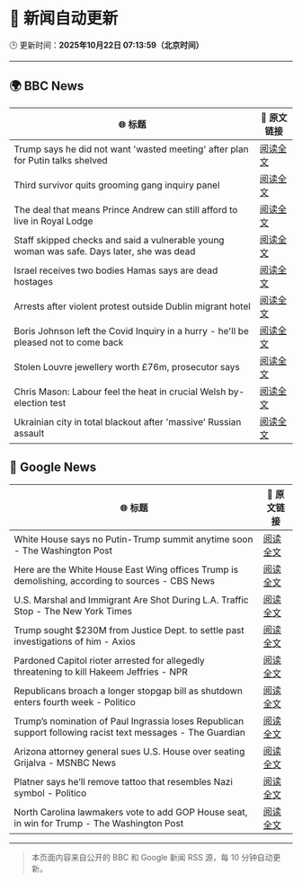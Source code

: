 # 🧠 新闻自动更新

🕒 更新时间：**2025年10月22日 07:13:59（北京时间）**

---

## 🌍 BBC News

| 🌐 标题 | 🔗 原文链接 |
|--------|-------------|
| Trump says he did not want 'wasted meeting' after plan for Putin talks shelved | [阅读全文](https://www.bbc.com/news/articles/c4gjp73gp41o?at_medium=RSS&at_campaign=rss) |
| Third survivor quits grooming gang inquiry panel | [阅读全文](https://www.bbc.com/news/articles/cwykd173l3vo?at_medium=RSS&at_campaign=rss) |
| The deal that means Prince Andrew can still afford to live in Royal Lodge | [阅读全文](https://www.bbc.com/news/articles/cgmx1gxv1e7o?at_medium=RSS&at_campaign=rss) |
| Staff skipped checks and said a vulnerable young woman was safe. Days later, she was dead | [阅读全文](https://www.bbc.com/news/articles/cz91e1e23wzo?at_medium=RSS&at_campaign=rss) |
| Israel receives two bodies Hamas says are dead hostages | [阅读全文](https://www.bbc.com/news/articles/cd675jygwp1o?at_medium=RSS&at_campaign=rss) |
| Arrests after violent protest outside Dublin migrant hotel | [阅读全文](https://www.bbc.com/news/articles/c629zg8v8jpo?at_medium=RSS&at_campaign=rss) |
| Boris Johnson left the Covid Inquiry in a hurry - he'll be pleased not to come back | [阅读全文](https://www.bbc.com/news/articles/cj6nennz0nyo?at_medium=RSS&at_campaign=rss) |
| Stolen Louvre jewellery worth £76m, prosecutor says | [阅读全文](https://www.bbc.com/news/articles/cj9722wlmj7o?at_medium=RSS&at_campaign=rss) |
| Chris Mason: Labour feel the heat in crucial Welsh by-election test | [阅读全文](https://www.bbc.com/news/articles/cy4pv88717po?at_medium=RSS&at_campaign=rss) |
| Ukrainian city in total blackout after 'massive' Russian assault | [阅读全文](https://www.bbc.com/news/articles/cn8vrxjdd5go?at_medium=RSS&at_campaign=rss) |

## 📰 Google News

| 🌐 标题 | 🔗 原文链接 |
|--------|-------------|
| White House says no Putin-Trump summit anytime soon - The Washington Post | [阅读全文](https://news.google.com/rss/articles/CBMilgFBVV95cUxOd2VuSFAxdTM4TEs0TkozRExFeklEeVh0VkJDVkswcTJzN0lIQVlLMjNWeHhKTTBvWFB4em0tZUlmcU9KcFRlamRSWE5paWpxNXdacGxGckFsNTZwQjF4T0lQcXFJd05SZXhqaWM1ZU9qNzNWMjJsNElVWWVGWWpJMVN4TTc4aTdoc1p6REFKeVducW1ZNnc?oc=5) |
| Here are the White House East Wing offices Trump is demolishing, according to sources - CBS News | [阅读全文](https://news.google.com/rss/articles/CBMifEFVX3lxTE1zLUZaTjQyR0xJYU5teHVDb2pEd1pQQVdQZWdMZEtDN3c1ZWczek1OdVR6RU9PYzhZNFlWbDFISG9yXzVORzI1aGNOY0pEejA1bmdUT0tna0FIX212RTRwVlBRbjI3UGZYOUFlWnlpNjEwQ0FPQ2xURU9TdHDSAYIBQVVfeXFMTm84WU1fS1BGbVZlLUVpeTZkS1pNSEd0MFRrTWpkYnRuTm1Ja0p6MllHdmtqUmRpTXhSVWhSWklucDh4RjJEei1aU3lrSXp4NWFwc0p6OXJ1UnJBM1EwTElDRmhkMTFmUUM4cVQ4VnFDUS1UUG1YMGZ1TW1xOVBaVnpoZw?oc=5) |
| U.S. Marshal and Immigrant Are Shot During L.A. Traffic Stop - The New York Times | [阅读全文](https://news.google.com/rss/articles/CBMijAFBVV95cUxQVk9PeW5ZLUtLU2lfbjFQQVFRVXJWeThsaGJENlN1eWczSmV6ZWxLU3dmYmtrdGFlbjkyUFREaUltSzF4Rm8tLTdhNkpwRnF2blFic3FrRjRGUi1naGRSQVVZcEFPSzl5dGw0M21mOE5oNzBpUGhZTEJ5emtKTDJ2QTk0cTUtU0o0aHRSdg?oc=5) |
| Trump sought $230M from Justice Dept. to settle past investigations of him - Axios | [阅读全文](https://news.google.com/rss/articles/CBMihwFBVV95cUxPMkoxMHpUU0UzVnlxV3VnU2dlZVFhNV85TWhudVNKV3Q4TmNBVWt6S2ZKVldMVmFoRnQ4QV9JY0RuZXo2QzhsejYxTEFka3M2dWZvRHJUbnNleUlDTEs0WlNLSWUxdDVKNS1xWUNOY285QVlXNDlrRXEzZjFkaF8wRnRoTW4xNWc?oc=5) |
| Pardoned Capitol rioter arrested for allegedly threatening to kill Hakeem Jeffries - NPR | [阅读全文](https://news.google.com/rss/articles/CBMikgFBVV95cUxQSGZodU9BMHV4c0R1dlVONkRvdU0xaFJuR2tYbnplUEtrcjhBTE0wVjAxWENOOXNuTEtEc0NoTXgydVh2eFVHMU9BNXJGWjJkNEdOeVRsRktZS3dEbUJScHBTTVhTY1VhdmM3VVQ5VUdVY3N0Tk9QUElMazdJQlNYQktGaXBWYTg1Sm9UVjFBRWxXZw?oc=5) |
| Republicans broach a longer stopgap bill as shutdown enters fourth week - Politico | [阅读全文](https://news.google.com/rss/articles/CBMiiAFBVV95cUxPVjVaa1hiY2k3NkdMWEE4dEdXLUo1dTlOeTZvUHp4dnVnQVVzZXlCM082dWR0NnNuN2dHS3h5VnRyUDkzSHB1X1RHYjJxaDlaNDN5V3Q4Wngzc0dJVkp0eXNObi1oVnZzRWFBd2hJU2tMSzZ2NXNxTFhFVHdMX2VKMGpkUmRSWXkt?oc=5) |
| Trump’s nomination of Paul Ingrassia loses Republican support following racist text messages - The Guardian | [阅读全文](https://news.google.com/rss/articles/CBMilwFBVV95cUxNTHB3WFJXVFl6eUhIMExndlY0d1VPVF9CdXdLVXRaNmVhbE5XQ05jMm5CTkpWZEtsdmdmN2FaZ1M3NlF2UUN3bVdrSnJFSURKeFd3cHU3Ul9hVGVSWm9VdnhPbW5XV1VMMFRyMUp5MGlYc1U3cDh4ZW1BdGc4NWNzUWJHUVY4X3ZJb1l4SHVYU09FOWRPdnVV?oc=5) |
| Arizona attorney general sues U.S. House over seating Grijalva - MSNBC News | [阅读全文](https://news.google.com/rss/articles/CBMiqwFBVV95cUxOR0EyTEZwejVJT29NcnJ6ZzFtbHlpWEJLeHV1YmZiNmZjRlRJcXVPTktjWS1ublRvTlpKWDNqLTZwY1V5OUhIZTB1S2NiVzZhZGJ3eXlBUmpPU092Q0ZIMWtyb2EwRy01cWl1eGtEUUVzUU01WkhQbFkyekJFWUFNUF9Wcl9NVGp5eDNCT0V2VFo3R0NDdDB0TGdseVJLSGhHdmFCNmFlU3FWbWPSAXNBVV95cUxNS1hrUVlpRFNDdnNmZ0o1cHl4djlGVHBDd0hJOTJpVGN3RUZjMHd6bnQ5bVZlMllDa085MVF1OXV0Z0w1LXpZcmluaHVDTWRnMFlJdXlLY3YzQlB4R3BtTGxrRlJBMzd1cmMtWHRFcXBNUWVJ?oc=5) |
| Platner says he’ll remove tattoo that resembles Nazi symbol - Politico | [阅读全文](https://news.google.com/rss/articles/CBMiggFBVV95cUxQM25EM0ZhZHNFTE9GTm1OZWw0a0xYWkZkOFhBT2swWHBQOUplUFF1OEc2c2gzMDlvaGtXeXFWQ3lzYmsxeXJsVEdTei1KM0tNT0R3ZzlodFBGeHZ1RV9hVGVEdmhiVTZrU3B5UDdwaUxsaVBQZXAwRzI5WEVaSmpJcFdB?oc=5) |
| North Carolina lawmakers vote to add GOP House seat, in win for Trump - The Washington Post | [阅读全文](https://news.google.com/rss/articles/CBMilgFBVV95cUxQMFhEZl8yWGxVVmtTNW9LUi1nN2lNRVE1a2c0Q0xsRXpTZTVLTWwxdXk5T0hqMTNFdVBCWDM2UTFYcXlZdTdySXFLdkdhck9YUjlyYkx3eWhmaGhBSk45by1jTlNQbDNLMmYyOE5faTZ6eWRra1dCcnFBdmdmc3h0YVhkTGM4M0k0SmVwUXd4MHAzbEppenc?oc=5) |

---
> 本页面内容来自公开的 BBC 和 Google 新闻 RSS 源，每 10 分钟自动更新。